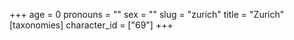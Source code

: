 +++
age = 0
pronouns = ""
sex = ""
slug = "zurich"
title = "Zurich"
[taxonomies]
character_id = ["69"]
+++


